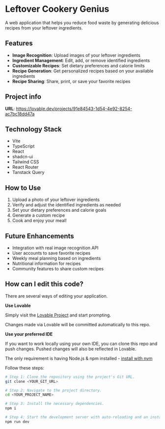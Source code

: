 
# Leftover Cookery Genius

A web application that helps you reduce food waste by generating delicious recipes from your leftover ingredients.

## Features

- **Image Recognition**: Upload images of your leftover ingredients
- **Ingredient Management**: Edit, add, or remove identified ingredients
- **Customizable Recipes**: Set dietary preferences and calorie limits
- **Recipe Generation**: Get personalized recipes based on your available ingredients
- **Recipe Sharing**: Share, print, or save your favorite recipes

## Project info

**URL**: https://lovable.dev/projects/91e84543-1d54-4e92-8254-ac7bc18dd47a

## Technology Stack

- Vite
- TypeScript
- React
- shadcn-ui
- Tailwind CSS
- React Router
- Tanstack Query

## How to Use

1. Upload a photo of your leftover ingredients
2. Verify and adjust the identified ingredients as needed
3. Set your dietary preferences and calorie goals
4. Generate a custom recipe
5. Cook and enjoy your meal!

## Future Enhancements

- Integration with real image recognition API
- User accounts to save favorite recipes
- Weekly meal planning based on ingredients
- Nutritional information for recipes
- Community features to share custom recipes

## How can I edit this code?

There are several ways of editing your application.

**Use Lovable**

Simply visit the [Lovable Project](https://lovable.dev/projects/91e84543-1d54-4e92-8254-ac7bc18dd47a) and start prompting.

Changes made via Lovable will be committed automatically to this repo.

**Use your preferred IDE**

If you want to work locally using your own IDE, you can clone this repo and push changes. Pushed changes will also be reflected in Lovable.

The only requirement is having Node.js & npm installed - [install with nvm](https://github.com/nvm-sh/nvm#installing-and-updating)

Follow these steps:

```sh
# Step 1: Clone the repository using the project's Git URL.
git clone <YOUR_GIT_URL>

# Step 2: Navigate to the project directory.
cd <YOUR_PROJECT_NAME>

# Step 3: Install the necessary dependencies.
npm i

# Step 4: Start the development server with auto-reloading and an instant preview.
npm run dev
```
